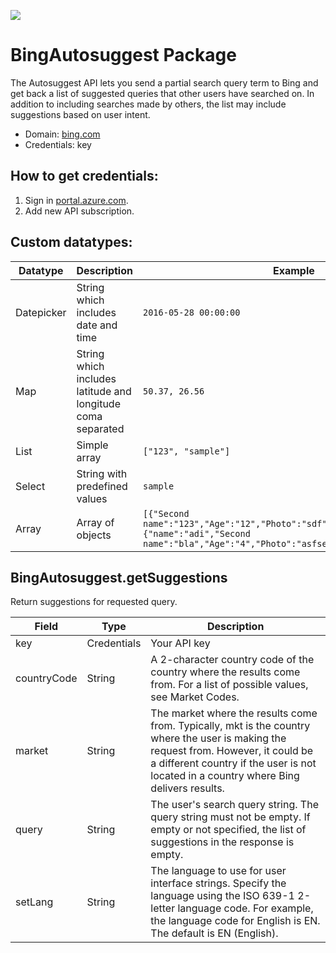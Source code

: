 [![](https://scdn.rapidapi.com/RapidAPI_banner.png)](https://rapidapi.com/package/BingAutosuggest/functions?utm_source=RapidAPIGitHub_BingAutosuggestFunctions&utm_medium=button&utm_content=RapidAPI_GitHub)

# BingAutosuggest Package
The Autosuggest API lets you send a partial search query term to Bing and get back a list of suggested queries that other users have searched on. In addition to including searches made by others, the list may include suggestions based on user intent.
* Domain: [bing.com](https://www.bing.com)
* Credentials: key

## How to get credentials: 
1. Sign in [portal.azure.com](https://portal.azure.com).
2. Add new API subscription.

## Custom datatypes: 
   |Datatype|Description|Example
   |--------|-----------|----------
   |Datepicker|String which includes date and time|```2016-05-28 00:00:00```
   |Map|String which includes latitude and longitude coma separated|```50.37, 26.56```
   |List|Simple array|```["123", "sample"]``` 
   |Select|String with predefined values|```sample```
   |Array|Array of objects|```[{"Second name":"123","Age":"12","Photo":"sdf","Draft":"sdfsdf"},{"name":"adi","Second name":"bla","Age":"4","Photo":"asfserwe","Draft":"sdfsdf"}] ``` 
 
## BingAutosuggest.getSuggestions
Return suggestions for requested query.

| Field      | Type       | Description
|------------|------------|----------
| key        | Credentials| Your API key
| countryCode| String     | A 2-character country code of the country where the results come from. For a list of possible values, see Market Codes.
| market     | String     | The market where the results come from. Typically, mkt is the country where the user is making the request from. However, it could be a different country if the user is not located in a country where Bing delivers results. 
| query      | String     | The user's search query string. The query string must not be empty. If empty or not specified, the list of suggestions in the response is empty.
| setLang    | String     | The language to use for user interface strings. Specify the language using the ISO 639-1 2-letter language code. For example, the language code for English is EN. The default is EN (English).

